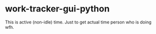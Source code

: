 # work-tracker-gui-python

This is active (non-idle) time. Just to get actual time person who is doing wfh.
